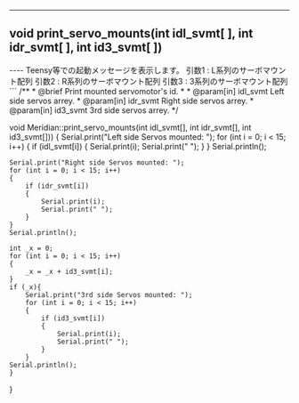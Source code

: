 ----  
<h2><b>void print_servo_mounts(int idl_svmt[ ], int idr_svmt[ ], int id3_svmt[ ])</b></h2>
----  
Teensy等での起動メッセージを表示します。  
引数1 : L系列のサーボマウント配列  
引数2 : R系列のサーボマウント配列  
引数3 : 3系列のサーボマウント配列  
  
<br>  
```  
/**
 * @brief Print mounted servomotor's id.
 *
 * @param[in] idl_svmt Left side servos arrey.
 * @param[in] idr_svmt Right side servos arrey.
 * @param[in] id3_svmt 3rd side servos arrey.
 */
  
void Meridian::print_servo_mounts(int idl_svmt[], int idr_svmt[], int id3_svmt[]))
{
    Serial.print("Left side Servos mounted:  ");
    for (int i = 0; i < 15; i++)
    {
        if (idl_svmt[i])
        {
            Serial.print(i);
            Serial.print(" ");
        }
    }
    Serial.println();

    Serial.print("Right side Servos mounted: ");
    for (int i = 0; i < 15; i++)
    {
        if (idr_svmt[i])
        {
            Serial.print(i);
            Serial.print(" ");
        }
    }
    Serial.println();

    int _x = 0;
    for (int i = 0; i < 15; i++)
    {
        _x = _x + id3_svmt[i];
    }
    if (_x){
        Serial.print("3rd side Servos mounted: ");
        for (int i = 0; i < 15; i++)
        {
            if (id3_svmt[i])
            {
                Serial.print(i);
                Serial.print(" ");
            }
        }
    Serial.println();
    }
}
```
